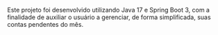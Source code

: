 Este projeto foi desenvolvido utilizando Java 17 e Spring Boot 3, com a finalidade de auxiliar o usuário a gerenciar, de forma simplificada, suas contas pendentes do mês.
